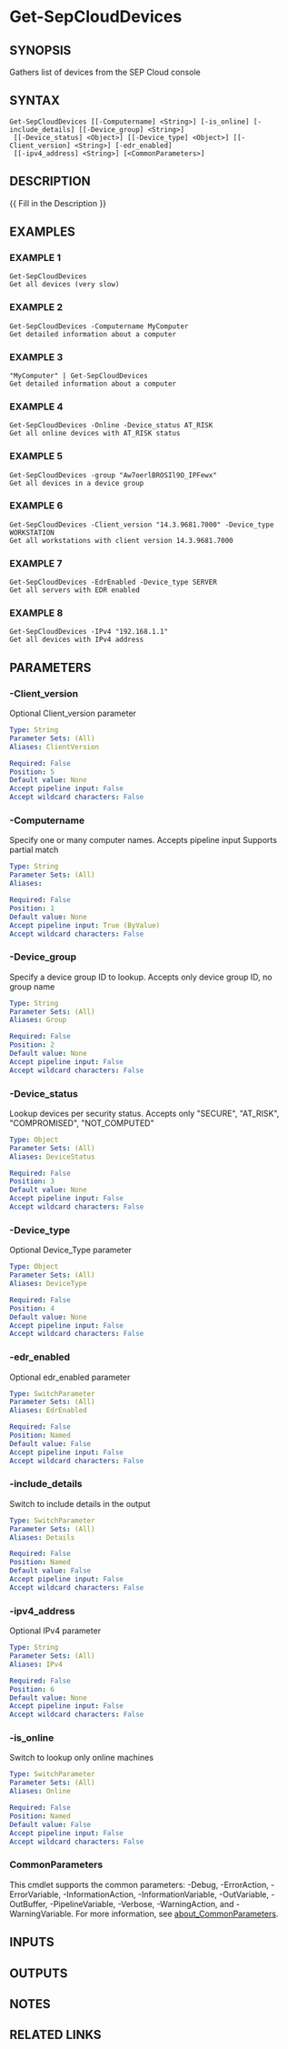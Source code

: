 ﻿---
external help file: PSSymantecCloud-help.xml
Module Name: PSSymantecCloud
online version:
schema: 2.0.0
---

# Get-SepCloudDevices

## SYNOPSIS
Gathers list of devices from the SEP Cloud console

## SYNTAX

```
Get-SepCloudDevices [[-Computername] <String>] [-is_online] [-include_details] [[-Device_group] <String>]
 [[-Device_status] <Object>] [[-Device_type] <Object>] [[-Client_version] <String>] [-edr_enabled]
 [[-ipv4_address] <String>] [<CommonParameters>]
```

## DESCRIPTION
{{ Fill in the Description }}

## EXAMPLES

### EXAMPLE 1
```
Get-SepCloudDevices
Get all devices (very slow)
```

### EXAMPLE 2
```
Get-SepCloudDevices -Computername MyComputer
Get detailed information about a computer
```

### EXAMPLE 3
```
"MyComputer" | Get-SepCloudDevices
Get detailed information about a computer
```

### EXAMPLE 4
```
Get-SepCloudDevices -Online -Device_status AT_RISK
Get all online devices with AT_RISK status
```

### EXAMPLE 5
```
Get-SepCloudDevices -group "Aw7oerlBROSIl9O_IPFewx"
Get all devices in a device group
```

### EXAMPLE 6
```
Get-SepCloudDevices -Client_version "14.3.9681.7000" -Device_type WORKSTATION
Get all workstations with client version 14.3.9681.7000
```

### EXAMPLE 7
```
Get-SepCloudDevices -EdrEnabled -Device_type SERVER
Get all servers with EDR enabled
```

### EXAMPLE 8
```
Get-SepCloudDevices -IPv4 "192.168.1.1"
Get all devices with IPv4 address
```

## PARAMETERS

### -Client_version
Optional Client_version parameter

```yaml
Type: String
Parameter Sets: (All)
Aliases: ClientVersion

Required: False
Position: 5
Default value: None
Accept pipeline input: False
Accept wildcard characters: False
```

### -Computername
Specify one or many computer names.
Accepts pipeline input
Supports partial match

```yaml
Type: String
Parameter Sets: (All)
Aliases:

Required: False
Position: 1
Default value: None
Accept pipeline input: True (ByValue)
Accept wildcard characters: False
```

### -Device_group
Specify a device group ID to lookup.
Accepts only device group ID, no group name

```yaml
Type: String
Parameter Sets: (All)
Aliases: Group

Required: False
Position: 2
Default value: None
Accept pipeline input: False
Accept wildcard characters: False
```

### -Device_status
Lookup devices per security status.
Accepts only "SECURE", "AT_RISK", "COMPROMISED", "NOT_COMPUTED"

```yaml
Type: Object
Parameter Sets: (All)
Aliases: DeviceStatus

Required: False
Position: 3
Default value: None
Accept pipeline input: False
Accept wildcard characters: False
```

### -Device_type
Optional Device_Type parameter

```yaml
Type: Object
Parameter Sets: (All)
Aliases: DeviceType

Required: False
Position: 4
Default value: None
Accept pipeline input: False
Accept wildcard characters: False
```

### -edr_enabled
Optional edr_enabled parameter

```yaml
Type: SwitchParameter
Parameter Sets: (All)
Aliases: EdrEnabled

Required: False
Position: Named
Default value: False
Accept pipeline input: False
Accept wildcard characters: False
```

### -include_details
Switch to include details in the output

```yaml
Type: SwitchParameter
Parameter Sets: (All)
Aliases: Details

Required: False
Position: Named
Default value: False
Accept pipeline input: False
Accept wildcard characters: False
```

### -ipv4_address
Optional IPv4 parameter

```yaml
Type: String
Parameter Sets: (All)
Aliases: IPv4

Required: False
Position: 6
Default value: None
Accept pipeline input: False
Accept wildcard characters: False
```

### -is_online
Switch to lookup only online machines

```yaml
Type: SwitchParameter
Parameter Sets: (All)
Aliases: Online

Required: False
Position: Named
Default value: False
Accept pipeline input: False
Accept wildcard characters: False
```

### CommonParameters
This cmdlet supports the common parameters: -Debug, -ErrorAction, -ErrorVariable, -InformationAction, -InformationVariable, -OutVariable, -OutBuffer, -PipelineVariable, -Verbose, -WarningAction, and -WarningVariable. For more information, see [about_CommonParameters](http://go.microsoft.com/fwlink/?LinkID=113216).

## INPUTS

## OUTPUTS

## NOTES

## RELATED LINKS
